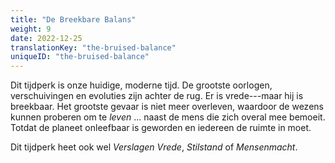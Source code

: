 ```yaml
---
title: "De Breekbare Balans"
weight: 9
date: 2022-12-25
translationKey: "the-bruised-balance"
uniqueID: "the-bruised-balance"
---
```


Dit tijdperk is onze huidige, moderne tijd. De grootste oorlogen, verschuivingen en evoluties zijn achter de rug. Er is vrede---maar hij is breekbaar. Het grootste gevaar is niet meer overleven, waardoor de wezens kunnen proberen om te _leven_ ... naast de mens die zich overal mee bemoeit. Totdat de planeet onleefbaar is geworden en iedereen de ruimte in moet.

Dit tijdperk heet ook wel _Verslagen Vrede_, _Stilstand_ of _Mensenmacht_.